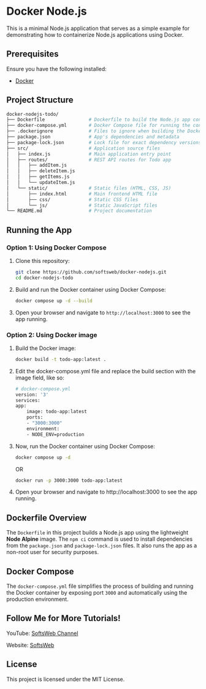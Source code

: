 # Docker Node.js

This is a minimal Node.js application that serves as a simple example for demonstrating how to containerize Node.js applications using Docker.

## Prerequisites

Ensure you have the following installed:
- [Docker](https://docs.docker.com/get-docker/)

## Project Structure

```bash
docker-nodejs-todo/
├── Dockerfile                # Dockerfile to build the Node.js app container
├── docker-compose.yml        # Docker Compose file for running the container
├── .dockerignore             # Files to ignore when building the Docker image
├── package.json              # App's dependencies and metadata
├── package-lock.json         # Lock file for exact dependency versions
├── src/                      # Application source files
│   ├── index.js              # Main application entry point
│   ├── routes/               # REST API routes for Todo app
│   │   ├── addItem.js
│   │   ├── deleteItem.js
│   │   ├── getItems.js
│   │   └── updateItem.js
│   └── static/               # Static files (HTML, CSS, JS)
│       ├── index.html        # Main frontend HTML file
│       ├── css/              # Static CSS files
│       └── js/               # Static JavaScript files
└── README.md                 # Project documentation
```

## Running the App

### Option 1: Using Docker Compose

1. Clone this repository:

    ```bash
    git clone https://github.com/softsweb/docker-nodejs.git
    cd docker-nodejs-todo
    ```

2. Build and run the Docker container using Docker Compose:

    ```bash
    docker compose up -d --build
    ```

3. Open your browser and navigate to `http://localhost:3000` to see the app running.


### Option 2: Using Docker image

1. Build the Docker image:
    ```bash
    docker build -t todo-app:latest .
    ```

2. Edit the docker-compose.yml file and replace the build section with the image field, like so:

    ```bash
    # docker-compose.yml
    version: '3'
    services:
    app:
        image: todo-app:latest
        ports:
        - "3000:3000"
        environment:
        - NODE_ENV=production
    ```

3. Now, run the Docker container using Docker Compose:

    ```bash
    docker compose up -d
    ```

   OR 

    ```bash
    docker run -p 3000:3000 todo-app:latest
    ```

4. Open your browser and navigate to http://localhost:3000 to see the app running.

## Dockerfile Overview

The `Dockerfile` in this project builds a Node.js app using the lightweight **Node Alpine** image. The `npm ci` command is used to install dependencies from the `package.json` and `package-lock.json` files. It also runs the app as a non-root user for security purposes.

## Docker Compose

The `docker-compose.yml` file simplifies the process of building and running the Docker container by exposing port `3000` and automatically using the production environment.

## Follow Me for More Tutorials!

YouTube: [SoftsWeb Channel](https://www.youtube.com/@SoftsWeb)

Website: [SoftsWeb](https://softsweb.com)


## License

This project is licensed under the MIT License.